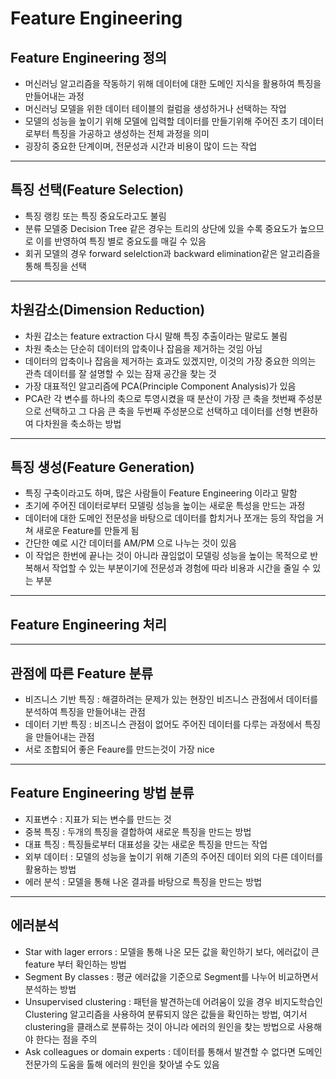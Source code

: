 # Feature Engineering

## Feature Engineering 정의
- 머신러닝 알고리즘을 작동하기 위해 데이터에 대한 도메인 지식을 활용하여 특징을 만들어내는 과정
- 머신러닝 모델을 위한 데이터 테이블의 컬럼을 생성하거나 선택하는 작업
- 모델의 성능을 높이기 위해 모델에 입력할 데이터를 만들기위해 주어진 초기 데이터로부터 특징을 가공하고 생성하는 전체 과정을 의미
- 굉장히 중요한 단계이며, 전문성과 시간과 비용이 많이 드는 작업
<hr>

## 특징 선택(Feature Selection)
- 특징 랭킹 또는 특징 중요도라고도 불림
- 분류 모델중 Decision Tree 같은 경우는 트리의 상단에 있을 수록 중요도가 높으므로 이를 반영하여 특징 별로 중요도를 매길 수 있음
- 회귀 모델의 경우 forward selelction과 backward elimination같은 알고리즘을 통해 특징을 선택
<hr>

## 차원감소(Dimension Reduction)
- 차원 갑소는 feature extraction 다시 말해 특징 추출이라는 말로도 불림
- 차원 축소는 단순히 데이터의 압축이나 잡음을 제거하는 것임 아님
- 데이터의 압축이나 잡음을 제거하는 효과도 있겠지만, 이것의 가장 중요한 의의는 관측 데이터를 잘 설명할 수 있는 잠재 공간을 찾는 것
- 가장 대표적인 알고리즘에 PCA(Principle Component Analysis)가 있음
- PCA란 각 변수를 하나의 축으로 투영시켰을 때 분산이 가장 큰 축을 첫번째 주성분으로 선택하고 그 다음 큰 축을 두번째 주성분으로 선택하고 데이터를 선형 변환하여 다차원을 축소하는 방법
<hr>

## 특징 생성(Feature Generation)
- 특징 구축이라고도 하며, 많은 사람들이 Feature Engineering 이라고 말함
- 초기에 주어진 데이터로부터 모델링 성능을 높이는 새로운 특성을 만드는 과정
- 데이터에 대한 도메인 전문성을 바탕으로 데이터를 합치거나 쪼개는 등의 작업을 거쳐 새로운 Feature를 만들게 됨
- 간단한 예로 시간 데이터를 AM/PM 으로 나누는 것이 있음
- 이 작업은 한번에 끝나는 것이 아니라 끊임없이 모델링 성능을 높이는 목적으로 반복해서 작업할 수 있는 부분이기에 전문성과 경험에 따라 비용과 시간을 줄일 수 있는 부분
<hr>

## Feature Engineering 처리
<hr>

## 관점에 따른 Feature 분류
- 비즈니스 기반 특징 : 해결하려는 문제가 있는 현장인 비즈니스 관점에서 데이터를 분석하여 특징을 만들어내는 관점
- 데이터 기반 특징 : 비즈니스 관점이 없어도 주어진 데이터를 다루는 과정에서 특징을 만들어내는 관점
- 서로 조합되어 좋은 Feaure를 만드는것이 가장 nice
<hr>

## Feature Engineering 방법 분류
- 지표변수 : 지표가 되는 변수를 만드는 것
- 중복 특징 : 두개의 특징을 결합하여 새로운 특징을 만드는 방법
- 대표 특징 : 특징들로부터 대표성을 갖는 새로운 특징을 만드는 작업
- 외부 데이터 : 모델의 성능을 높이기 위해 기존의 주어진 데이터 외의 다른 데이터를 활용하는 방법
- 에러 분석 : 모델을 통해 나온 결과를 바탕으로 특징을 만드는 방법
<hr>

## 에러분석 
- Star with lager errors : 모델을 통해 나온 모든 값을 확인하기 보다, 에러값이 큰 feature 부터 확인하는 방법
- Segment By classes : 평균 에러값을 기준으로 Segment를 나누어 비교하면서 분석하는 방법
- Unsupervised clustering : 패턴을 발견하는데 어려움이 있을 경우 비지도학습인 Clustering 알고리즘을 사용하여 분류되지 않은 값들을 확인하는 방법, 여기서 clustering을 클래스로 분류하는 것이 아니라 에러의 원인을 찾는 방법으로 사용해야 한다는 점을 주의
- Ask colleagues or domain experts : 데이터를 통해서 발견할 수 없다면 도메인 전문가의 도움을 톨해 에러의 원인을 찾아낼 수도 있음
  